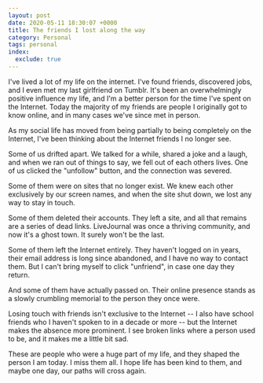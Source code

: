 ```yaml
---
layout: post
date: 2020-05-11 18:30:07 +0000
title: The friends I lost along the way
category: Personal
tags: personal
index:
  exclude: true
---
```


I've lived a lot of my life on the internet.
I've found friends, discovered jobs, and I even met my last girlfriend on Tumblr.
It's been an overwhelmingly positive influence my life, and I'm a better person for the time I've spent on the Internet.
Today the majority of my friends are people I originally got to know online, and in many cases we've since met in person.

As my social life has moved from being partially to being completely on the Internet, I've been thinking about the Internet friends I no longer see.

Some of us drifted apart.
We talked for a while, shared a joke and a laugh, and when we ran out of things to say, we fell out of each others lives.
One of us clicked the "unfollow" button, and the connection was severed.

Some of them were on sites that no longer exist.
We knew each other exclusively by our screen names, and when the site shut down, we lost any way to stay in touch.

Some of them deleted their accounts.
They left a site, and all that remains are a series of dead links.
LiveJournal was once a thriving community, and now it's a ghost town.
It surely won't be the last.

Some of them left the Internet entirely.
They haven't logged on in years, their email address is long since abandoned, and I have no way to contact them.
But I can't bring myself to click "unfriend", in case one day they return.

And some of them have actually passed on.
Their online presence stands as a slowly crumbling memorial to the person they once were.

Losing touch with friends isn't exclusive to the Internet -- I also have school friends who I haven't spoken to in a decade or more -- but the Internet makes the absence more prominent.
I see broken links where a person used to be, and it makes me a little bit sad.

These are people who were a huge part of my life, and they shaped the person I am today.
I miss them all.
I hope life has been kind to them, and maybe one day, our paths will cross again.
